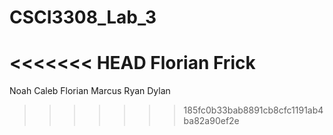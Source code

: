 # CSCI3308_Lab_3
<<<<<<< HEAD
Florian Frick
=========
Noah
Caleb
Florian
Marcus
Ryan
Dylan
>>>>>>> 185fc0b33bab8891cb8cfc1191ab4ba82a90ef2e